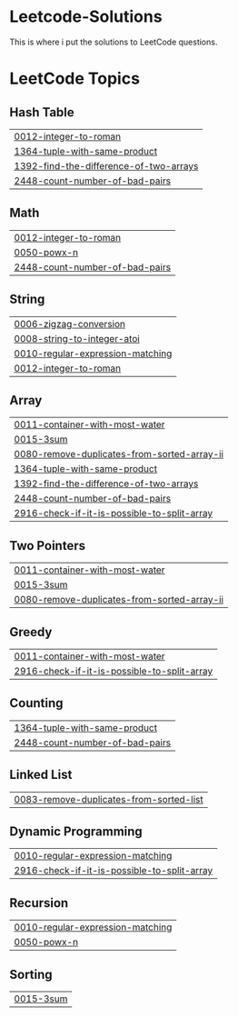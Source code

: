 # Leetcode-Solutions
This is where i put the solutions to LeetCode questions.

<!---LeetCode Topics Start-->
# LeetCode Topics
## Hash Table
|  |
| ------- |
| [0012-integer-to-roman](https://github.com/TesfamichaelA-code/Leetcode-Solutions/tree/master/0012-integer-to-roman) |
| [1364-tuple-with-same-product](https://github.com/TesfamichaelA-code/Leetcode-Solutions/tree/master/1364-tuple-with-same-product) |
| [1392-find-the-difference-of-two-arrays](https://github.com/TesfamichaelA-code/Leetcode-Solutions/tree/master/1392-find-the-difference-of-two-arrays) |
| [2448-count-number-of-bad-pairs](https://github.com/TesfamichaelA-code/Leetcode-Solutions/tree/master/2448-count-number-of-bad-pairs) |
## Math
|  |
| ------- |
| [0012-integer-to-roman](https://github.com/TesfamichaelA-code/Leetcode-Solutions/tree/master/0012-integer-to-roman) |
| [0050-powx-n](https://github.com/TesfamichaelA-code/Leetcode-Solutions/tree/master/0050-powx-n) |
| [2448-count-number-of-bad-pairs](https://github.com/TesfamichaelA-code/Leetcode-Solutions/tree/master/2448-count-number-of-bad-pairs) |
## String
|  |
| ------- |
| [0006-zigzag-conversion](https://github.com/TesfamichaelA-code/Leetcode-Solutions/tree/master/0006-zigzag-conversion) |
| [0008-string-to-integer-atoi](https://github.com/TesfamichaelA-code/Leetcode-Solutions/tree/master/0008-string-to-integer-atoi) |
| [0010-regular-expression-matching](https://github.com/TesfamichaelA-code/Leetcode-Solutions/tree/master/0010-regular-expression-matching) |
| [0012-integer-to-roman](https://github.com/TesfamichaelA-code/Leetcode-Solutions/tree/master/0012-integer-to-roman) |
## Array
|  |
| ------- |
| [0011-container-with-most-water](https://github.com/TesfamichaelA-code/Leetcode-Solutions/tree/master/0011-container-with-most-water) |
| [0015-3sum](https://github.com/TesfamichaelA-code/Leetcode-Solutions/tree/master/0015-3sum) |
| [0080-remove-duplicates-from-sorted-array-ii](https://github.com/TesfamichaelA-code/Leetcode-Solutions/tree/master/0080-remove-duplicates-from-sorted-array-ii) |
| [1364-tuple-with-same-product](https://github.com/TesfamichaelA-code/Leetcode-Solutions/tree/master/1364-tuple-with-same-product) |
| [1392-find-the-difference-of-two-arrays](https://github.com/TesfamichaelA-code/Leetcode-Solutions/tree/master/1392-find-the-difference-of-two-arrays) |
| [2448-count-number-of-bad-pairs](https://github.com/TesfamichaelA-code/Leetcode-Solutions/tree/master/2448-count-number-of-bad-pairs) |
| [2916-check-if-it-is-possible-to-split-array](https://github.com/TesfamichaelA-code/Leetcode-Solutions/tree/master/2916-check-if-it-is-possible-to-split-array) |
## Two Pointers
|  |
| ------- |
| [0011-container-with-most-water](https://github.com/TesfamichaelA-code/Leetcode-Solutions/tree/master/0011-container-with-most-water) |
| [0015-3sum](https://github.com/TesfamichaelA-code/Leetcode-Solutions/tree/master/0015-3sum) |
| [0080-remove-duplicates-from-sorted-array-ii](https://github.com/TesfamichaelA-code/Leetcode-Solutions/tree/master/0080-remove-duplicates-from-sorted-array-ii) |
## Greedy
|  |
| ------- |
| [0011-container-with-most-water](https://github.com/TesfamichaelA-code/Leetcode-Solutions/tree/master/0011-container-with-most-water) |
| [2916-check-if-it-is-possible-to-split-array](https://github.com/TesfamichaelA-code/Leetcode-Solutions/tree/master/2916-check-if-it-is-possible-to-split-array) |
## Counting
|  |
| ------- |
| [1364-tuple-with-same-product](https://github.com/TesfamichaelA-code/Leetcode-Solutions/tree/master/1364-tuple-with-same-product) |
| [2448-count-number-of-bad-pairs](https://github.com/TesfamichaelA-code/Leetcode-Solutions/tree/master/2448-count-number-of-bad-pairs) |
## Linked List
|  |
| ------- |
| [0083-remove-duplicates-from-sorted-list](https://github.com/TesfamichaelA-code/Leetcode-Solutions/tree/master/0083-remove-duplicates-from-sorted-list) |
## Dynamic Programming
|  |
| ------- |
| [0010-regular-expression-matching](https://github.com/TesfamichaelA-code/Leetcode-Solutions/tree/master/0010-regular-expression-matching) |
| [2916-check-if-it-is-possible-to-split-array](https://github.com/TesfamichaelA-code/Leetcode-Solutions/tree/master/2916-check-if-it-is-possible-to-split-array) |
## Recursion
|  |
| ------- |
| [0010-regular-expression-matching](https://github.com/TesfamichaelA-code/Leetcode-Solutions/tree/master/0010-regular-expression-matching) |
| [0050-powx-n](https://github.com/TesfamichaelA-code/Leetcode-Solutions/tree/master/0050-powx-n) |
## Sorting
|  |
| ------- |
| [0015-3sum](https://github.com/TesfamichaelA-code/Leetcode-Solutions/tree/master/0015-3sum) |
<!---LeetCode Topics End-->